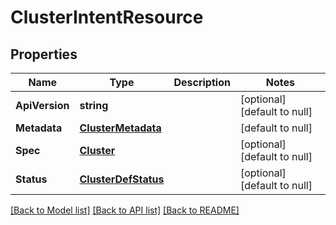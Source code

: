# ClusterIntentResource

## Properties
Name | Type | Description | Notes
------------ | ------------- | ------------- | -------------
**ApiVersion** | **string** |  | [optional] [default to null]
**Metadata** | [**ClusterMetadata**](cluster_metadata.md) |  | [default to null]
**Spec** | [**Cluster**](cluster.md) |  | [optional] [default to null]
**Status** | [**ClusterDefStatus**](cluster_def_status.md) |  | [optional] [default to null]

[[Back to Model list]](../README.md#documentation-for-models) [[Back to API list]](../README.md#documentation-for-api-endpoints) [[Back to README]](../README.md)


